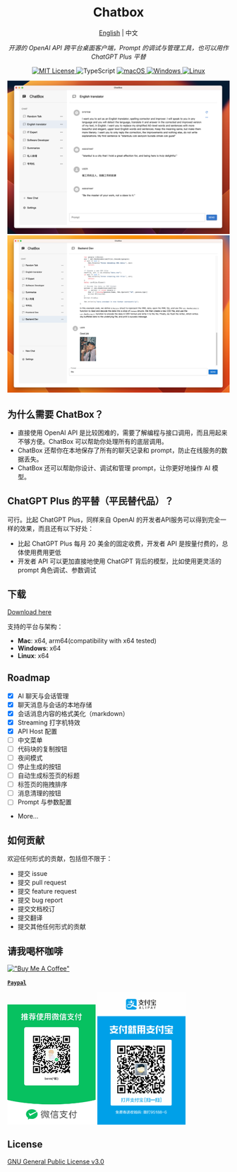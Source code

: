 <h1 align="center">Chatbox</h1>
<p align="center">
    <a href="./README.md">English</a> | 中文
</p>
<p align="center">
    <em>开源的 OpenAI API 跨平台桌面客户端，Prompt 的调试与管理工具，也可以用作 ChatGPT Plus 平替</em>
</p>


<p align="center">
<a href="LICENSE" target="_blank">
    <img alt="MIT License" src="https://img.shields.io/badge/license-MIT-blue?style=flat-square" />
</a>

<!-- TypeScript Badge -->
<img alt="TypeScript" src="https://img.shields.io/badge/-TypeScript-blue?style=flat-square&logo=typescript&logoColor=white" />

<a href="https://github.com/yetone/openai-translator/releases" target="_blank">
<img alt="macOS" src="https://img.shields.io/badge/-macOS-black?style=flat-square&logo=apple&logoColor=white" />
</a>

<a href="https://github.com/yetone/openai-translator/releases" target="_blank">
<img alt="Windows" src="https://img.shields.io/badge/-Windows-blue?style=flat-square&logo=windows&logoColor=white" />
</a>

<a href="https://github.com/yetone/openai-translator/releases" target="_blank">
<img alt="Linux" src="https://img.shields.io/badge/-Linux-yellow?style=flat-square&logo=linux&logoColor=white" />
</a>

</p>

![](./doc/demo.png)
![](./doc/demo2.png)

## 为什么需要 ChatBox？

- 直接使用 OpenAI API 是比较困难的，需要了解编程与接口调用，而且用起来不够方便。ChatBox 可以帮助你处理所有的底层调用。
- ChatBox 还帮你在本地保存了所有的聊天记录和 prompt，防止在线服务的数据丢失。
- ChatBox 还可以帮助你设计、调试和管理 prompt，让你更好地操作 AI 模型。

## ChatGPT Plus 的平替（平民替代品）？

可行。比起 ChatGPT Plus，同样来自 OpenAI 的开发者API服务可以得到完全一样的效果，而且还有以下好处：

- 比起 ChatGPT Plus 每月 20 美金的固定收费，开发者 API 是按量付费的，总体使用费用更低
- 开发者 API 可以更加直接地使用 ChatGPT 背后的模型，比如使用更灵活的 prompt 角色调试、参数调试

## 下载

[Download here](https://github.com/Bin-Huang/chatbox/releases)

支持的平台与架构：

- **Mac**: x64, arm64(compatibility with x64 tested)
- **Windows**: x64
- **Linux**: x64

## Roadmap

- [x] AI 聊天与会话管理
- [x] 聊天消息与会话的本地存储
- [x] 会话消息内容的格式美化（markdown）
- [x] Streaming 打字机特效
- [x] API Host 配置
- [ ] 中文菜单
- [ ] 代码块的复制按钮
- [ ] 夜间模式
- [ ] 停止生成的按钮
- [ ] 自动生成标签页的标题
- [ ] 标签页的拖拽排序
- [ ] 消息清理的按钮
- [ ] Prompt 与参数配置
- More...

## 如何贡献

欢迎任何形式的贡献，包括但不限于：

- 提交 issue
- 提交 pull request
- 提交 feature request
- 提交 bug report
- 提交文档校订
- 提交翻译
- 提交其他任何形式的贡献

## 请我喝杯咖啡

[!["Buy Me A Coffee"](https://www.buymeacoffee.com/assets/img/custom_images/orange_img.png)](https://buymeacoffee.com/benn)

[**`Paypal`**](https://www.paypal.me/tobennhuang)

<img src="./doc/wechat_pay.JPG" width="200" />

<img src="./doc/ali_pay.PNG" width="200" />

## License

[GNU General Public License v3.0](./LICENSE)

